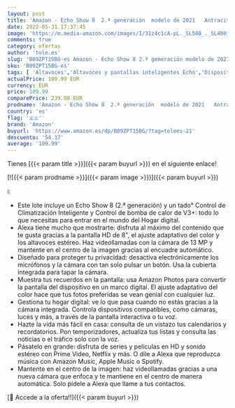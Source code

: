 ```yaml
---
layout: post
title: 'Amazon - Echo Show 8  2.ª generación  modelo de 2021   Antracita + tado° Control de Climatización Inteligente y Control de bomba de calor de V3+  compatible con Alexa - Kit de inicio de Hogar digital'
date: 2022-05-31 17:37:45
image: 'https://m.media-amazon.com/images/I/31z4c1cA-pL._SL500_._SL400_.jpg'
comments: true
category: ofertas
author: 'tole.es'
slug: 'B09ZPT15BG-es Amazon - Echo Show 8 2.ª generación modelo de 2021...'
sku: 'B09ZPT15BG-es'
tags: [ 'Altavoces','Altavoces y pantallas inteligentes Echo','Dispositivos Amazon','Dispositivos Amazon y Accesorios','Electrónica','Equipos de audio y Hi-Fi','Pantallas inteligentes','Paquetes de dispositivos','alexa','amazon','🇪🇸', ]
actualPrice: 109.99 EUR
currency: EUR
price: 109.99
comparePrice: 239.98 EUR
prodname: 'Amazon - Echo Show 8  2.ª generación  modelo de 2021   Antracita + tado° Control de Climatización Inteligente y Control de bomba de calor de V3+  compatible con Alexa - Kit de inicio de Hogar digital'
country: 'es'
flag: '🇪🇸'
brand: 'Amazon'
buyurl: 'https://www.amazon.es/dp/B09ZPT15BG/?tag=tolees-21'
descuento: '54.17'
average: '109.99'
---
```


Tienes [{{< param title >}}]({{< param buyurl >}}) en el siguiente enlace!

[![{{< param prodname >}}]({{< param image >}})]({{< param buyurl >}})

ℹ️:

- Este lote incluye un Echo Show 8 (2.ª generación) y un tado° Control de Climatización Inteligente y Control de bomba de calor de V3+: todo lo que necesitas para entrar en el mundo del Hogar digital.
- Alexa tiene mucho que mostrarte: disfruta al máximo del contenido que te gusta gracias a la pantalla HD de 8", el ajuste adaptativo del color y los altavoces estéreo. Haz videollamadas con la cámara de 13 MP y mantente en el centro de la imagen gracias al encuadre automático.
- Diseñado para proteger tu privacidad: desactiva electrónicamente los micrófonos y la cámara con tan solo pulsar un botón. Usa la cubierta integrada para tapar la cámara.
- Muestra tus recuerdos en la pantalla: usa Amazon Photos para convertir la pantalla del dispositivo en un marco digital. El ajuste adaptativo del color hace que tus fotos preferidas se vean genial con cualquier luz.
- Gestiona tu hogar digital: ve lo que pasa cuando no estás gracias a la cámara integrada. Controla dispositivos compatibles, como cámaras, luces y más, a través de la pantalla interactiva o tu voz.
- Hazte la vida más fácil en casa: consulta de un vistazo tus calendarios y recordatorios. Pon temporizadores, actualiza tus listas y consulta las noticias o el tráfico solo con la voz.
- Pásatelo en grande: disfruta de series y películas en HD y sonido estéreo con Prime Video, Netflix y más. O dile a Alexa que reproduzca música con Amazon Music, Apple Music o Spotify.
- Mantente en el centro de la imagen: haz videollamadas gracias a una nueva cámara que enfoca y te mantiene en el centro de manera automática. Solo pídele a Alexa que llame a tus contactos.

[🛒 Accede a la oferta!!]({{< param buyurl >}})
